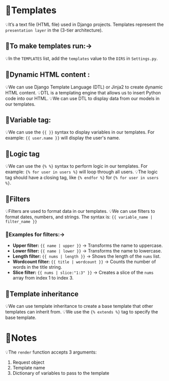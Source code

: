 # 📑Templates

💡It’s a text file (HTML file) used in Django projects. Templates represent the `presentation layer` in the (3-tier architecture).

## 📑To make templates run:->

💡In the `TEMPLATES` list, add the `templates` value to the `DIRS` in `Settings.py`.

## 📑Dynamic HTML content :

💡We can use Django Template Language (DTL) or Jinja2 to create dynamic HTML content.
💡DTL is a templating engine that allows us to insert Python code into our HTML.
💡We can use DTL to display data from our models in our templates.

## 📑Variable tag:

💡We can use the `{{ }}` syntax to display variables in our templates. 
For example: `{{ user.name }}` will display the user's name.

## 📑Logic tag 

💡We can use the `{% %}` syntax to perform logic in our templates. 
For example: `{% for user in users %}` will loop through all users.
💡The logic tag should have a closing tag, like `{% endfor %}` for `{% for user in users %}`.

## 📑Filters

💡Filters are used to format data in our templates.
💡We can use filters to format dates, numbers, and strings. The syntax is: `{{ variable_name | filter_name }}`
  
### 📑Examples for filters:->

- **Upper filter:** `{{ name | upper }}` → Transforms the name to uppercase.
- **Lower filter:** `{{ name | lower }}` → Transforms the name to lowercase.
- **Length filter:** `{{ nums | length }}` → Shows the length of the `nums` list.
- **Wordcount filter:** `{{ title | wordcount }}` → Counts the number of words in the title string.
- **Slice filter:** `{{ nums | slice:"1:3" }}` → Creates a slice of the `nums` array from index 1 to index 3.

## 📑Template inheritance

💡We can use template inheritance to create a base template that other templates can inherit from.
💡We use the `{% extends %}` tag to specify the base template.

# 📑Notes

💡The `render` function accepts 3 arguments:
1. Request object
2. Template name
3. Dictionary of variables to pass to the template
